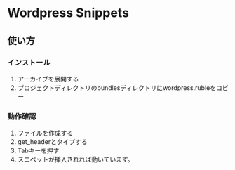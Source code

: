 
Wordpress Snippets
==========================================

使い方
-------------------------------------------------------------------------------------------

### インストール
1. アーカイブを展開する
2. プロジェクトディレクトリのbundlesディレクトリにwordpress.rubleをコピー

### 動作確認
1. ファイルを作成する
2. get_headerとタイプする
3. Tabキーを押す
4. スニペットが挿入されれば動いています。
